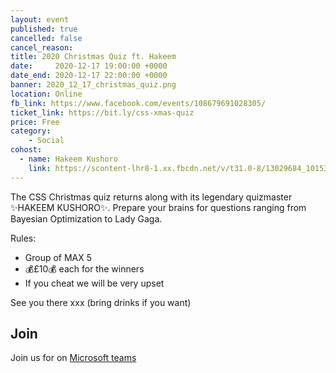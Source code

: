 ```yaml
---
layout: event
published: true
cancelled: false
cancel_reason:
title: 2020 Christmas Quiz ft. Hakeem
date:     2020-12-17 19:00:00 +0000
date_end: 2020-12-17 22:00:00 +0000
banner: 2020_12_17_christmas_quiz.png
location: Online
fb_link: https://www.facebook.com/events/108679691028305/
ticket_link: https://bit.ly/css-xmas-quiz
price: Free
category:
    - Social
cohost:
  - name: Hakeem Kushoro
    link: https://scontent-lhr8-1.xx.fbcdn.net/v/t31.0-8/13029684_10153475708012321_3056456895088430065_o.jpg?_nc_cat=102&ccb=2&_nc_sid=cdbe9c&_nc_ohc=_TDQwdySo4MAX81QdvU&_nc_ht=scontent-lhr8-1.xx&oh=8c30950b614f5a98d7863d6c1b01c4f9&oe=6000F1F5
---
```

The CSS Christmas quiz returns along with its legendary quizmaster ✨HAKEEM KUSHORO✨. Prepare your brains for questions ranging from Bayesian Optimization to Lady Gaga.

Rules:
* Group of MAX 5
* 💰£10💰 each for the winners
* If you cheat we will be very upset

See you there xxx (bring drinks if you want)

## Join
Join us for on [Microsoft teams](https://teams.microsoft.com/l/meetup-join/19%3ae235af26d46143b39a0d96ba8868edc0%40thread.tacv2/1608139022885?context=%7B%22Tid%22%3A%22b2e47f30-cd7d-4a4e-a5da-b18cf1a4151b%22%2C%22Oid%22%3A%22386d2b1b-fa54-4263-a8cd-26e47d940388%22%7D)
